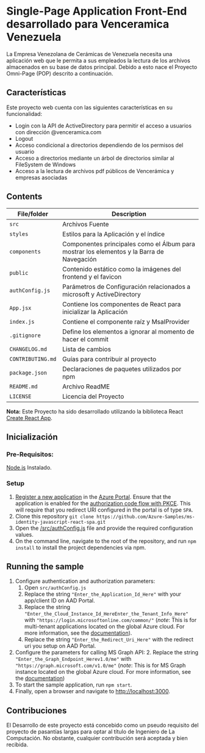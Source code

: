 # Single-Page Application Front-End desarrollado para Venceramica Venezuela

La Empresa Venezolana de Cerámicas de Venezuela necesita una aplicación web que le permita a sus empleados la lectura de los archivos almacenados en su base de datos principal. Debido a esto nace el Proyecto Omni-Page (POP) descrito a continuación.

## Características

Este proyecto web cuenta con las siguientes características en su funcionalidad:

* Login con la API de ActiveDirectory para permitir el acceso a usuarios con dirección @venceramica.com
* Logout
* Acceso condicional a directorios dependiendo de los permisos del usuario
* Acceso a directorios mediante un árbol de directorios similar al FileSystem de Windows
* Acceso a la lectura de archivos pdf públicos de Vencerámica y empresas asociadas

## Contents

| File/folder       | Description                                |
|-------------------|--------------------------------------------|
| `src`             | Archivos Fuente               |
| `styles`          | Estilos para la Aplicación y el índice            |
| `components`      | Componentes principales como el Álbum para mostrar los elementos y la Barra de Navegación |
| `public`          | Contenido estático como la imágenes del frontend y el favicon   |
| `authConfig.js`   | Parámetros de Configuración relacionados a microsoft y ActiveDirectory      |
| `App.jsx`         | Contiene los componentes de React para inicializar la Aplicación |
| `index.js`        | Contiene el componente raíz y MsalProvider |
| `.gitignore`      | Define los elementos a ignorar al momento de hacer el commit      |
| `CHANGELOG.md`    | Lista de cambios             |
| `CONTRIBUTING.md` | Guías para contribuir al proyecto |
| `package.json`    | Declaraciones de paquetes utilizados por npm                  |
| `README.md`       | Archivo ReadME                          |
| `LICENSE`         | Licencia del Proyecto                |

**Nota:** Este Proyecto ha sido desarrollado utilizando la biblioteca React [Create React App](https://github.com/facebook/create-react-app).

## Inicialización

### Pre-Requisitos:

[Node.js](https://nodejs.org/en/) Instalado.

### Setup

1. [Register a new application](https://docs.microsoft.com/azure/active-directory/develop/scenario-spa-app-registration) in the [Azure Portal](https://portal.azure.com). Ensure that the application is enabled for the [authorization code flow with PKCE](https://docs.microsoft.com/azure/active-directory/develop/v2-oauth2-auth-code-flow). This will require that you redirect URI configured in the portal is of type `SPA`.
1. Clone this repository `git clone https://github.com/Azure-Samples/ms-identity-javascript-react-spa.git`
1. Open the [/src/authConfig.js](./src/authConfig.js) file and provide the required configuration values.
1. On the command line, navigate to the root of the repository, and run `npm install` to install the project dependencies via npm.

## Running the sample

1. Configure authentication and authorization parameters:
   1. Open `src/authConfig.js`
   2. Replace the string `"Enter_the_Application_Id_Here"` with your app/client ID on AAD Portal.
   3. Replace the string `"Enter_the_Cloud_Instance_Id_HereEnter_the_Tenant_Info_Here"` with `"https://login.microsoftonline.com/common/"` (*note*: This is for multi-tenant applications located on the global Azure cloud. For more information, see the [documentation](https://docs.microsoft.com/azure/active-directory/develop/quickstart-v2-javascript-auth-code)).
   4. Replace the string `"Enter_the_Redirect_Uri_Here"` with the redirect uri you setup on AAD Portal.
2. Configure the parameters for calling MS Graph API:
   2. Replace the string `"Enter_the_Graph_Endpoint_Herev1.0/me"` with `"https://graph.microsoft.com/v1.0/me"` (*note*: This is for MS Graph instance located on the global Azure cloud. For more information, see the [documentation](https://docs.microsoft.com/en-us/graph/deployments))
3. To start the sample application, run `npm start`.
4. Finally, open a browser and navigate to [http://localhost:3000](http://localhost:3000).

## Contribuciones

El Desarrollo de este proyecto está concebido como un pseudo requisito del proyecto de pasantías largas para optar al título de Ingeniero de La Computación. No obstante, cualquier contribución será aceptada y bien recibida.
